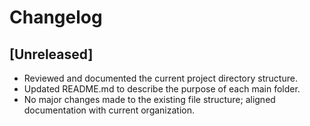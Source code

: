 # Changelog

## [Unreleased]
- Reviewed and documented the current project directory structure.
- Updated README.md to describe the purpose of each main folder.
- No major changes made to the existing file structure; aligned documentation with current organization. 
